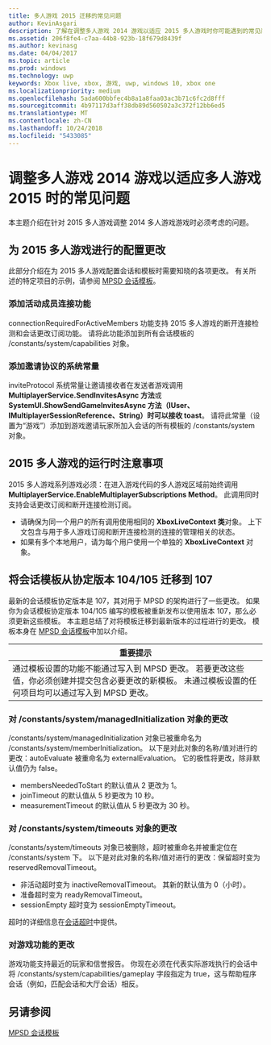```yaml
---
title: 多人游戏 2015 迁移的常见问题
author: KevinAsgari
description: 了解在调整多人游戏 2014 游戏以适应 2015 多人游戏时你可能遇到的常见问题。
ms.assetid: 206f8fe4-c7aa-44b8-923b-18f679d8439f
ms.author: kevinasg
ms.date: 04/04/2017
ms.topic: article
ms.prod: windows
ms.technology: uwp
keywords: Xbox live, xbox, 游戏, uwp, windows 10, xbox one
ms.localizationpriority: medium
ms.openlocfilehash: 5ada600bbfec4b8a1a8faa03ac3b71c6fc2d8fff
ms.sourcegitcommit: 4b97117d3aff38db89d560502a3c372f12bb6ed5
ms.translationtype: MT
ms.contentlocale: zh-CN
ms.lasthandoff: 10/24/2018
ms.locfileid: "5433085"
---
```

# <a name="common-issues-when-adapting-your-multiplayer-2014-title-to-multiplayer-2015"></a>调整多人游戏 2014 游戏以适应多人游戏 2015 时的常见问题

本主题介绍在针对 2015 多人游戏调整 2014 多人游戏游戏时必须考虑的问题。


## <a name="configuration-changes-to-make-for-2015-multiplayer"></a>为 2015 多人游戏进行的配置更改

此部分介绍在为 2015 多人游戏配置会话和模板时需要知晓的各项更改。 有关所述的特定项目的示例，请参阅 [MPSD 会话模板](multiplayer-session-directory.md)。

### <a name="add-a-capability-for-active-member-connection"></a>添加活动成员连接功能

connectionRequiredForActiveMembers 功能支持 2015 多人游戏的断开连接检测和会话更改订阅功能。 请将此功能添加到所有会话模板的 /constants/system/capabilities 对象。


### <a name="add-a-system-constant-for-invite-protocol"></a>添加邀请协议的系统常量

inviteProtocol 系统常量让邀请接收者在发送者游戏调用 **MultiplayerService.SendInvitesAsync 方法**或 **SystemUI.ShowSendGameInvitesAsync 方法（IUser、IMultiplayerSessionReference、String）时可以接收 toast**。 请将此常量（设置为“游戏”）添加到游戏邀请玩家所加入会话的所有模板的 /constants/system 对象。


## <a name="runtime-considerations-for-2015-multiplayer"></a>2015 多人游戏的运行时注意事项

2015 多人游戏系列游戏必须：在进入游戏代码的多人游戏区域前始终调用 **MultiplayerService.EnableMultiplayerSubscriptions Method**。 此调用同时支持会话更改订阅和断开连接检测订阅。
-   请确保为同一个用户的所有调用使用相同的 **XboxLiveContext 类**对象。 上下文包含与用于多人游戏订阅和断开连接检测的连接的管理相关的状态。
-   如果有多个本地用户，请为每个用户使用一个单独的 **XboxLiveContext** 对象。


## <a name="migrating-a-session-template-from-contract-version-104105-to-107"></a>将会话模板从协定版本 104/105 迁移到 107

最新的会话模板协定版本是 107，其对用于 MPSD 的架构进行了一些更改。 如果你为会话模板协定版本 104/105 编写的模板被重新发布以使用版本 107，那么必须更新这些模板。 本主题总结了对将模板迁移到最新版本的过程进行的更改。 模板本身在 [MPSD 会话模板](multiplayer-session-directory.md)中加以介绍。

| 重要提示                                                                                                                                                                                                                                                      |
|-----------------------------------------------------------------------------------------------------------------------------------------------------------------------------------------------------------------------------------------------------------------------------|
| 通过模板设置的功能不能通过写入到 MPSD 更改。 若要更改这些值，你必须创建并提交包含必要更改的新模板。 未通过模板设置的任何项目均可以通过写入到 MPSD 更改。 |


### <a name="changes-to-the-constantssystemmanagedinitialization-object"></a>对 /constants/system/managedInitialization 对象的更改

/constants/system/managedInitialization 对象已被重命名为 /constants/system/memberInitialization。 以下是对此对象的名称/值对进行的更改：autoEvaluate 被重命名为 externalEvaluation。 它的极性将更改，除非默认值仍为 false。
-   membersNeededToStart 的默认值从 2 更改为 1。
-   joinTimeout 的默认值从 5 秒更改为 10 秒。
-   measurementTimeout 的默认值从 5 秒更改为 30 秒。


### <a name="changes-to-the-constantssystemtimeouts-object"></a>对 /constants/system/timeouts 对象的更改

/constants/system/timeouts 对象已被删除，超时被重命名并被重定位在 /constants/system 下。 以下是对此对象的名称/值对进行的更改：保留超时变为 reservedRemovalTimeout。
-   非活动超时变为 inactiveRemovalTimeout。 其新的默认值为 0（小时）。
-   准备超时变为 readyRemovalTimeout。
-   sessionEmpty 超时变为 sessionEmptyTimeout。

超时的详细信息在[会话超时](mpsd-session-details.md)中提供。


### <a name="change-to-the-game-play-capability"></a>对游戏功能的更改

游戏功能支持最近的玩家和信誉报告。 你现在必须在代表实际游戏执行的会话中将 /constants/system/capabilities/gameplay 字段指定为 true，这与帮助程序会话（例如，匹配会话和大厅会话）相反。


## <a name="see-also"></a>另请参阅

[MPSD 会话模板](mpsd-session-details.md)

